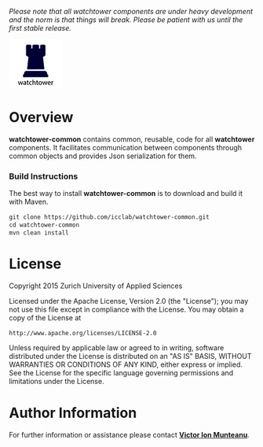 *Please note that all watchtower components are under heavy development and the norm is that things will break. Please be patient with us until the first stable release.*

![Watchtower](https://raw.githubusercontent.com/icclab/watchtower-common/master/watchtower.png)

# Overview

**watchtower-common** contains common, reusable, code for all **watchtower** components. It facilitates communication between components through common objects and provides Json serialization for them.

### Build Instructions

The best way to install **watchtower-common** is to download and build it with Maven.

```
git clone https://github.com/icclab/watchtower-common.git
cd watchtower-common
mvn clean install
```

# License

Copyright 2015 Zurich University of Applied Sciences

Licensed under the Apache License, Version 2.0 (the "License");
you may not use this file except in compliance with the License.
You may obtain a copy of the License at

    http://www.apache.org/licenses/LICENSE-2.0
    
Unless required by applicable law or agreed to in writing, software
distributed under the License is distributed on an "AS IS" BASIS,
WITHOUT WARRANTIES OR CONDITIONS OF ANY KIND, either express or
implied.
See the License for the specific language governing permissions and
limitations under the License.

# Author Information

For further information or assistance please contact [**Victor Ion Munteanu**](https://github.com/nemros).